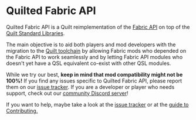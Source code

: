 # Quilted Fabric API

Quilted Fabric API is a Quilt reimplementation of the [Fabric API](https://github.com/FabricMC/fabric) on top of the [Quilt Standard Libraries](https://github.com/QuiltMC/quilt-standard-libraries).

The main objective is to aid both players and mod developers with the migration to the [Quilt toolchain](https://quiltmc.org) by allowing Fabric mods who depended on the Fabric API to work seamlessly and by letting Fabric API modules who doesn't yet have a QSL equivalent co-exist with other QSL modules.

While we try our best, **keep in mind that mod compatibility might not be 100%!** If you find any issues specific to Quilted Fabric API, please report them on our [issue tracker](https://github.com/QuiltMC/quilted-fabric-api/issues). If you are a developer or player who needs support, check out our [community Discord server](https://discord.quiltmc.org)!

If you want to help, maybe take a look at the [issue tracker](https://github.com/QuiltMC/quilted-fabric-api/issues) or at the [guide to Contributing.](CONTRIBUTING.md)
